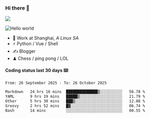 ### Hi there 👋
![](https://komarev.com/ghpvc/?username=Xuhandsome)


<img src="https://github-readme-stats.vercel.app/api?username=XuHandsome&show_icons=true&theme=merko" alt="Hello world">

<br/>

- 🍻  Work at Shanghai, _A Linux SA_
- ⚡  Python / Vue / Shell
- ✍️  Blogger
- ♟  Chess / ping pong / LOL

#### Coding status last 30 days ⌨️

<!--START_SECTION:waka-->

```txt
From: 26 September 2025 - To: 26 October 2025

Markdown   24 hrs 16 mins  ██████████████▒░░░░░░░░░░   56.78 %
YAML       9 hrs 19 mins   █████▒░░░░░░░░░░░░░░░░░░░   21.79 %
Other      5 hrs 30 mins   ███▒░░░░░░░░░░░░░░░░░░░░░   12.88 %
Groovy     2 hrs 52 mins   █▓░░░░░░░░░░░░░░░░░░░░░░░   06.74 %
Bash       14 mins         ░░░░░░░░░░░░░░░░░░░░░░░░░   00.55 %
```

<!--END_SECTION:waka-->
